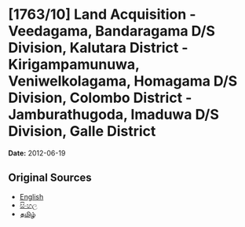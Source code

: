 # [1763/10] Land Acquisition - Veedagama, Bandaragama D/S Division, Kalutara District - Kirigampamunuwa, Veniwelkolagama, Homagama D/S Division, Colombo District - Jamburathugoda, Imaduwa D/S Division, Galle District

**Date:** 2012-06-19

## Original Sources

- [English](https://documents.gov.lk/view/extra-gazettes/2012/6/1763-10_E.pdf)
- [සිංහල](https://documents.gov.lk/view/extra-gazettes/2012/6/1763-10_S.pdf)
- [தமிழ்](https://documents.gov.lk/view/extra-gazettes/2012/6/1763-10_T.pdf)

